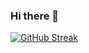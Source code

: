 ### Hi there 👋

[![GitHub Streak](https://github-readme-streak-stats.herokuapp.com?user=lli289&theme=neon&hide_border=true&date_format=M%20j%5B%2C%20Y%5D)](https://git.io/streak-stats)
<!--
**lli289/lli289** is a ✨ _special_ ✨ repository because its `README.md` (this file) appears on your GitHub profile.

Here are some ideas to get you started:

- 🔭 I’m currently working on ...
- 🌱 I’m currently learning ...
- 👯 I’m looking to collaborate on ...
- 🤔 I’m looking for help with ...
- 💬 Ask me about ...
- 📫 How to reach me: ...
- 😄 Pronouns: ...
- ⚡ Fun fact: ...
-->
